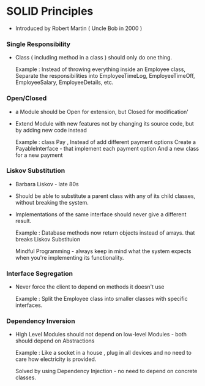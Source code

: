 # SOLID Principles

  - Introduced by Robert Martin ( Uncle Bob in 2000 )

 ### Single Responsibility

  - Class ( including method in a class ) should only do one thing.

    Example :  Instead of throwing everything inside an Employee class,
     Separate the responsibilities into EmployeeTimeLog, EmployeeTimeOff, EmployeeSalary, EmployeeDetails, etc.

### Open/Closed  

   - a Module should be Open for extension, but Closed for modification'
   - Extend Module with new features not by changing its source code, but by adding new code instead

     Example :  class Pay , Instead of add different payment options
     Create a PayableInterface - that implement each payment option
     And a new class for a new payment

### Liskov Substitution

  -  Barbara Liskov - late 80s
  -  Should be able to substitute a parent class with any of its child classes, without breaking the system.
  -  Implementations of the same interface should never give a different result.

     Example : Database methods now return objects instead of arrays. that breaks Liskov Substituion

     Mindful Programming - always keep in mind what the system expects when you're implementing its functionality.


### Interface Segregation 

   - Never force the client to depend on methods it doesn't use

     Example : Split the Employee class into smaller classes with specific interfaces.

### Dependency Inversion

   - High Level Modules should not depend on low-level Modules - both should depend on Abstractions

     Example : Like a socket in a house , plug in all devices and no need to care how electricity is provided.

     Solved by using Dependency Injection - no need to depend on concrete classes.
